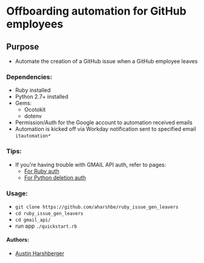 # Offboarding automation for GitHub employees
## Purpose
- Automate the creation of a GitHub issue when a GitHub employee leaves

### Dependencies:
* Ruby installed
* Python 2.7+ installed
* Gems:
	- Ocotokit
	- dotenv
* Permission/Auth for the Google account to automation received emails
* Automation is kicked off via Workday notification sent to specified email `itautomation*`

### Tips:
* If you're having trouble with GMAIL API auth, refer to pages:
	- [For Ruby auth](https://developers.google.com/gmail/api/quickstart/ruby)
	- [For Python deletion auth](https://developers.google.com/gmail/api/v1/reference/users/messages/delete#python)

### Usage:
* `git clone https://github.com/aharshbe/ruby_issue_gen_leavers`
* `cd ruby_issue_gen_leavers`
* `cd gmail_api/`
* run app `./quickstart.rb`


#### Authors:
* [Austin Harshberger](https://github.com/aharshbe)

